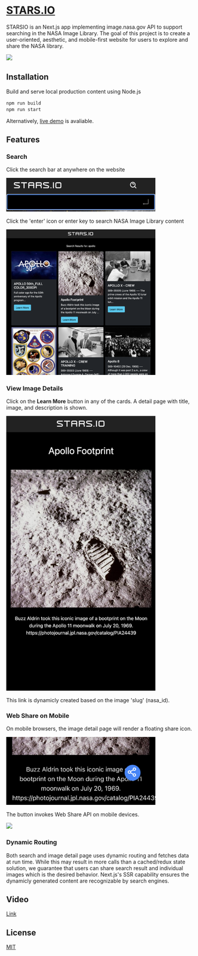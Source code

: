 # [STARS.IO](https://jolly-northcutt-55a303.netlify.app/)

STARSIO is an Next.js app implementing image.nasa.gov API to support searching in the NASA Image Library.
The goal of this project is to create a user-oriented, aesthetic, and mobile-first website for users to 
explore and share the NASA library.


<img src="/assets/indexDemo.png" width="400"  />

## Installation

Build and serve local production content using Node.js

```bash
npm run build
npm run start
```
Alternatively, [live demo](https://jolly-northcutt-55a303.netlify.app/) is avaliable.

## Features

### Search
Click the search bar at anywhere on the website

<img src="/assets/searchDemo.png" width="400"  />

Click the 'enter' icon or enter key to search NASA Image Library content

<img src="/assets/SearchResultDemo.png" width="400"  />

### View Image Details
Click on the **Learn More** button in any of the cards. A detail page with title, image, and description is shown. 

<img src="/assets/detailDemo.png" width="400"  />

This link is dynamicly created based on the image 'slug' (nasa_id).

### Web Share on Mobile

On mobile browsers, the image detail page will render a floating share icon.

<img src="/assets/msDemo.png" width="400"  />

The button invokes Web Share API on mobile devices.

<img src="/assets/msOnDemo.png" width="400"  />

### Dynamic Routing
Both search and image detail page uses dynamic routing and fetches data at run time. While this may result in more calls
than a cached/redux state solution, we guarantee that users can share search result and individual images which is the desired behavior.
Next.js's SSR capability ensures the dynamicly generated content are recognizable by search engines.

## Video
[Link](https://youtu.be/6j9EdQaig0w)

## License
[MIT](https://choosealicense.com/licenses/mit/)